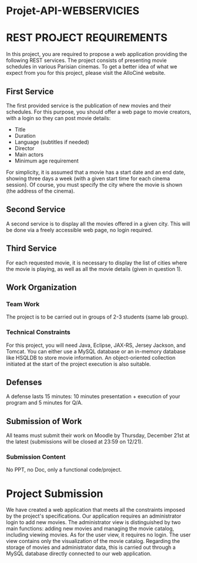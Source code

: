 # Projet-API-WEBSERVICIES

# REST PROJECT REQUIREMENTS

In this project, you are required to propose a web application providing the following REST services. The project consists of presenting movie schedules in various Parisian cinemas. To get a better idea of what we expect from you for this project, please visit the AlloCiné website.

## First Service

The first provided service is the publication of new movies and their schedules. For this purpose, you should offer a web page to movie creators, with a login so they can post movie details:

- Title
- Duration
- Language (subtitles if needed)
- Director
- Main actors
- Minimum age requirement

For simplicity, it is assumed that a movie has a start date and an end date, showing three days a week (with a given start time for each cinema session). Of course, you must specify the city where the movie is shown (the address of the cinema).

## Second Service

A second service is to display all the movies offered in a given city. This will be done via a freely accessible web page, no login required.

## Third Service

For each requested movie, it is necessary to display the list of cities where the movie is playing, as well as all the movie details (given in question 1).

## Work Organization

### Team Work

The project is to be carried out in groups of 2-3 students (same lab group).

### Technical Constraints

For this project, you will need Java, Eclipse, JAX-RS, Jersey Jackson, and Tomcat. You can either use a MySQL database or an in-memory database like HSQLDB to store movie information. An object-oriented collection initiated at the start of the project execution is also suitable.

## Defenses

A defense lasts 15 minutes: 10 minutes presentation + execution of your program and 5 minutes for Q/A.

## Submission of Work

All teams must submit their work on Moodle by Thursday, December 21st at the latest (submissions will be closed at 23:59 on 12/21).

### Submission Content

No PPT, no Doc, only a functional code/project.

# Project Submission

We have created a web application that meets all the constraints imposed by the project's specifications. Our application requires an administrator login to add new movies. The administrator view is distinguished by two main functions: adding new movies and managing the movie catalog, including viewing movies. As for the user view, it requires no login. The user view contains only the visualization of the movie catalog.
Regarding the storage of movies and administrator data, this is carried out through a MySQL database directly connected to our web application.

